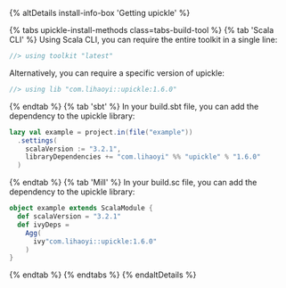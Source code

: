 {% altDetails install-info-box 'Getting upickle' %}

{% tabs upickle-install-methods class=tabs-build-tool %}
{% tab 'Scala CLI' %}
Using Scala CLI, you can require the entire toolkit in a single line:
```scala
//> using toolkit "latest"
```

Alternatively, you can require a specific version of upickle:
```scala
//> using lib "com.lihaoyi::upickle:1.6.0"
```
{% endtab %}
{% tab 'sbt' %}
In your build.sbt file, you can add the dependency to the upickle library:
```scala
lazy val example = project.in(file("example"))
  .settings(
    scalaVersion := "3.2.1",
    libraryDependencies += "com.lihaoyi" %% "upickle" % "1.6.0"
  )
```
{% endtab %}
{% tab 'Mill' %}
In your build.sc file, you can add the dependency to the upickle library:
```scala
object example extends ScalaModule {
  def scalaVersion = "3.2.1"
  def ivyDeps =
    Agg(
      ivy"com.lihaoyi::upickle:1.6.0"
    )
}
```
{% endtab %}
{% endtabs %}
{% endaltDetails %}

